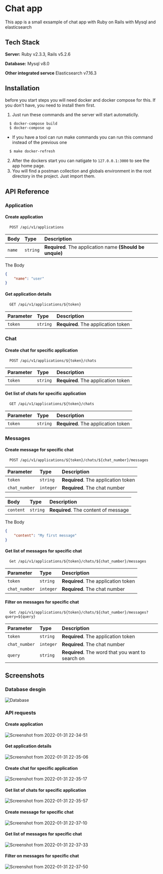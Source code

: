 # Chat app

This app is a small exsample of chat app with Ruby on Rails with Mysql and elasticsearch

## Tech Stack

**Server:** Ruby v2.3.3, Rails v5.2.6

**Database:** Mysql v8.0

**Other integrated servce** Elasticsearch v7.16.3


## Installation

before you start steps you will need docker and docker compose for this. If you don't have, you need to install them first.

1. Just run these commands and the server will start automaticlly.

```bash
  $ docker-compose build
  $ docker-compose up
```

* If you have a tool can run make commands you can run this command instead of the previous one
```bash
  $ make docker-refresh
```

2. After the dockers start you can natigate to `127.0.0.1:3000` to see the app home page.
3. You will find a postman collection and globals environment in the root directory in the project. Just import them.

## API Reference

### Application

#### Create application

```http
  POST /api/v1/applications
```


| Body   | Type     | Description                                               |
| :----- | :------- | :-------------------------------------------------------- |
| `name` | `string` | **Required**. The application name **(Should be unquie)** |

The Body
```json
{
    "name": "user"
}
```

#### Get application details

```http
  GET /api/v1/applications/${token}
```

| Parameter | Type     | Description                         |
| :-------- | :------- | :---------------------------------- |
| `token`   | `string` | **Required**. The application token |

### Chat

#### Create chat for specific application

```http
  POST /api/v1/applications/${token}/chats
```

| Parameter | Type     | Description                         |
| :-------- | :------- | :---------------------------------- |
| `token`   | `string` | **Required**. The application token |

#### Get list of chats for specific application

```http
  GET /api/v1/applications/${token}/chats
```

| Parameter | Type     | Description                         |
| :-------- | :------- | :---------------------------------- |
| `token`   | `string` | **Required**. The application token |

### Messages

#### Create message for specific chat

```http
  POST /api/v1/applications/${token}/chats/${chat_number}/messages
```

| Parameter     | Type      | Description                         |
| :------------ | :-------- | :---------------------------------- |
| `token`       | `string`  | **Required**. The application token |
| `chat_number` | `integer` | **Required**. The chat number       |


| Body      | Type     | Description                          |
| :-------- | :------- | :----------------------------------- |
| `content` | `string` | **Required**. The content of message |


The Body
```json
{
    "content": "My first message"
}
```

#### Get list of messages for specific chat

```http
  Get /api/v1/applications/${token}/chats/${chat_number}/messages
```

| Parameter     | Type      | Description                         |
| :------------ | :-------- | :---------------------------------- |
| `token`       | `string`  | **Required**. The application token |
| `chat_number` | `integer` | **Required**. The chat number       |

#### Filter on messages for specific chat

```http
  Get /api/v1/applications/${token}/chats/${chat_number}/messages?query=${query}
```

| Parameter     | Type      | Description                                       |
| :------------ | :-------- | :------------------------------------------------ |
| `token`       | `string`  | **Required**. The application token               |
| `chat_number` | `integer` | **Required**. The chat number                     |
| `query`       | `string`  | **Required**. The word that you want to search on |

## Screenshots

### Database desgin

![Database](https://user-images.githubusercontent.com/41084077/151868733-3346a94e-a51c-492f-9963-297fcd0c3302.png)

### API requests

#### Create application
![Screenshot from 2022-01-31 22-34-51](https://user-images.githubusercontent.com/41084077/151869308-de158480-75c7-4cb9-a5d4-ce09781b70ae.png)
#### Get application details
![Screenshot from 2022-01-31 22-35-06](https://user-images.githubusercontent.com/41084077/151869315-7e076559-8f1a-4d80-aaa9-c5c6aca2e129.png)
#### Create chat for specific application
![Screenshot from 2022-01-31 22-35-17](https://user-images.githubusercontent.com/41084077/151869317-f14b82a2-b102-4a5c-9faf-d2de0e948e7b.png)
#### Get list of chats for specific application
![Screenshot from 2022-01-31 22-35-57](https://user-images.githubusercontent.com/41084077/151869322-6cd77736-846c-4910-a95e-6d00a2344309.png)
#### Create message for specific chat
![Screenshot from 2022-01-31 22-37-10](https://user-images.githubusercontent.com/41084077/151869328-8d093897-1ffa-4ba7-bf86-36d8214fa0cd.png)
#### Get list of messages for specific chat
![Screenshot from 2022-01-31 22-37-33](https://user-images.githubusercontent.com/41084077/151869329-c943f1a2-896f-4ea2-8b93-635c1ff2d9ad.png)
#### Filter on messages for specific chat
![Screenshot from 2022-01-31 22-37-50](https://user-images.githubusercontent.com/41084077/151869332-42e87253-9529-454c-88d3-8aecc3ef2da6.png)
